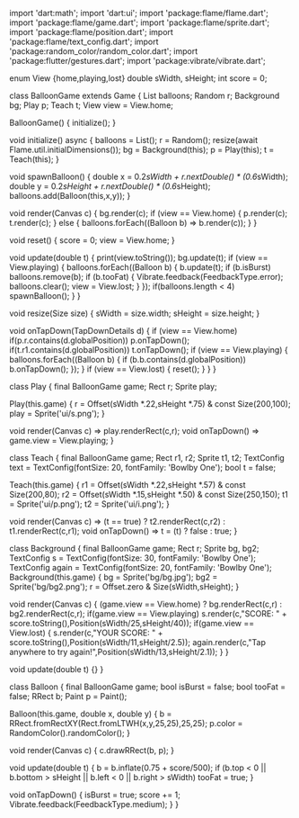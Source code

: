 import 'dart:math';
import 'dart:ui';
import 'package:flame/flame.dart';
import 'package:flame/game.dart';
import 'package:flame/sprite.dart';
import 'package:flame/position.dart';
import 'package:flame/text_config.dart';
import 'package:random_color/random_color.dart';
import 'package:flutter/gestures.dart';
import 'package:vibrate/vibrate.dart';

enum View {home,playing,lost}
double sWidth, sHeight;
int score = 0;

class BalloonGame extends Game {
  List<Balloon> balloons;
  Random r;
  Background bg;
  Play p;
  Teach t;
  View view = View.home;

  BalloonGame() {
    initialize();
  }

  void initialize() async {
    balloons = List<Balloon>();
    r = Random();
    resize(await Flame.util.initialDimensions());
    bg = Background(this);
    p = Play(this);
    t = Teach(this);
  }

  void spawnBalloon() {
    double x = 0.2*sWidth + r.nextDouble() * (0.6*sWidth);
    double y = 0.2*sHeight + r.nextDouble() * (0.6*sHeight);
    balloons.add(Balloon(this,x,y));
  }

  void render(Canvas c) {
    bg.render(c);
    if (view == View.home) {
      p.render(c);
      t.render(c);
    } else {
      balloons.forEach((Balloon b) => b.render(c));
    }
  }

  void reset() {
    score = 0;
    view = View.home;
  }

  void update(double t) {
    print(view.toString());
    bg.update(t);
    if (view == View.playing) {
      balloons.forEach((Balloon b) {
        b.update(t);
        if (b.isBurst) balloons.remove(b);
        if (b.tooFat) {
          Vibrate.feedback(FeedbackType.error);
          balloons.clear();
          view = View.lost;
        }
      });
      if(balloons.length < 4) spawnBalloon();
    }
  }

  void resize(Size size) {
    sWidth = size.width;
    sHeight = size.height;
  }

  void onTapDown(TapDownDetails d) {
    if (view == View.home)
      if(p.r.contains(d.globalPosition)) p.onTapDown();
      if(t.r1.contains(d.globalPosition)) t.onTapDown();
    if (view == View.playing) {
      balloons.forEach((Balloon b) {
        if (b.b.contains(d.globalPosition)) b.onTapDown();
      });
    }
    if (view == View.lost) {
      reset();
    }
  }
}

class Play {
  final BalloonGame game;
  Rect r;
  Sprite play;

  Play(this.game) {
    r = Offset(sWidth *.22,sHeight *.75) & const Size(200,100);
    play = Sprite('ui/s.png');
  }

  void render(Canvas c) => play.renderRect(c,r);
  void onTapDown() => game.view = View.playing;
}

class Teach {
  final BalloonGame game;
  Rect r1, r2;
  Sprite t1, t2;
  TextConfig text = TextConfig(fontSize: 20, fontFamily: 'Bowlby One');
  bool t = false;

  Teach(this.game) {
    r1 = Offset(sWidth *.22,sHeight *.57) & const Size(200,80);
    r2 = Offset(sWidth *.15,sHeight *.50) & const Size(250,150);
    t1 = Sprite('ui/p.png');
    t2 = Sprite('ui/i.png');
  }

  void render(Canvas c) => (t == true) ? t2.renderRect(c,r2) : t1.renderRect(c,r1);
  void onTapDown() => t = (t) ? false : true;
}

class Background {
  final BalloonGame game;
  Rect r;
  Sprite bg, bg2;
  TextConfig s = TextConfig(fontSize: 30, fontFamily: 'Bowlby One');
  TextConfig again = TextConfig(fontSize: 20, fontFamily: 'Bowlby One');
  Background(this.game) {
    bg = Sprite('bg/bg.jpg');
    bg2 = Sprite('bg/bg2.png');
    r = Offset.zero & Size(sWidth,sHeight);
  }

  void render(Canvas c) {
    (game.view == View.home) ? bg.renderRect(c,r) : bg2.renderRect(c,r);
    if(game.view == View.playing) s.render(c,"SCORE: " + score.toString(),Position(sWidth/25,sHeight/40));
    if(game.view == View.lost) {
      s.render(c,"YOUR SCORE: " + score.toString(),Position(sWidth/11,sHeight/2.5));
      again.render(c,"Tap anywhere to try again!",Position(sWidth/13,sHeight/2.1));
    }
  }

  void update(double t) {}
}

class Balloon {
  final BalloonGame game;
  bool isBurst = false;
  bool tooFat = false;
  RRect b;
  Paint p = Paint();

  Balloon(this.game, double x, double y) {
    b = RRect.fromRectXY(Rect.fromLTWH(x,y,25,25),25,25);
    p.color = RandomColor().randomColor();
  }

  void render(Canvas c) {
    c.drawRRect(b, p);
  }

  void update(double t) {
    b = b.inflate(0.75 + score/500);
    if (b.top < 0 || b.bottom > sHeight || b.left < 0 || b.right > sWidth) tooFat = true;
  }

  void onTapDown() {
    isBurst = true;
    score += 1;
    Vibrate.feedback(FeedbackType.medium);
  }
}
